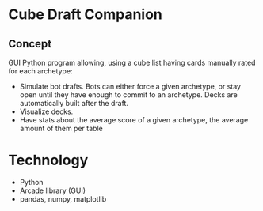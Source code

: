 # Cube Draft Companion

## Concept
GUI Python program allowing, using a cube list having cards manually rated for each archetype:
* Simulate bot drafts. Bots can either force a given archetype, or stay open until they have enough to commit to an archetype. Decks are automatically built after the draft.
* Visualize decks.
* Have stats about the average score of a given archetype, the average amount of them per table

# Technology
* Python
* Arcade library (GUI)
* pandas, numpy, matplotlib